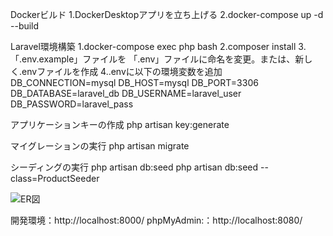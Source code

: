 Dockerビルド
1.DockerDesktopアプリを立ち上げる
2.docker-compose up -d --build


Laravel環境構築
1.docker-compose exec php bash
2.composer install
3.「.env.example」ファイルを 「.env」ファイルに命名を変更。または、新しく.envファイルを作成
4..envに以下の環境変数を追加
DB_CONNECTION=mysql
DB_HOST=mysql
DB_PORT=3306
DB_DATABASE=laravel_db
DB_USERNAME=laravel_user
DB_PASSWORD=laravel_pass


アプリケーションキーの作成
php artisan key:generate

マイグレーションの実行
php artisan migrate

シーディングの実行
php artisan db:seed
php artisan db:seed --class=ProductSeeder


![ER図](https://github.com/user-attachments/assets/6e73677d-5587-485e-a58b-6701be2aeb79)

開発環境：http://localhost:8000/
phpMyAdmin:：http://localhost:8080/
